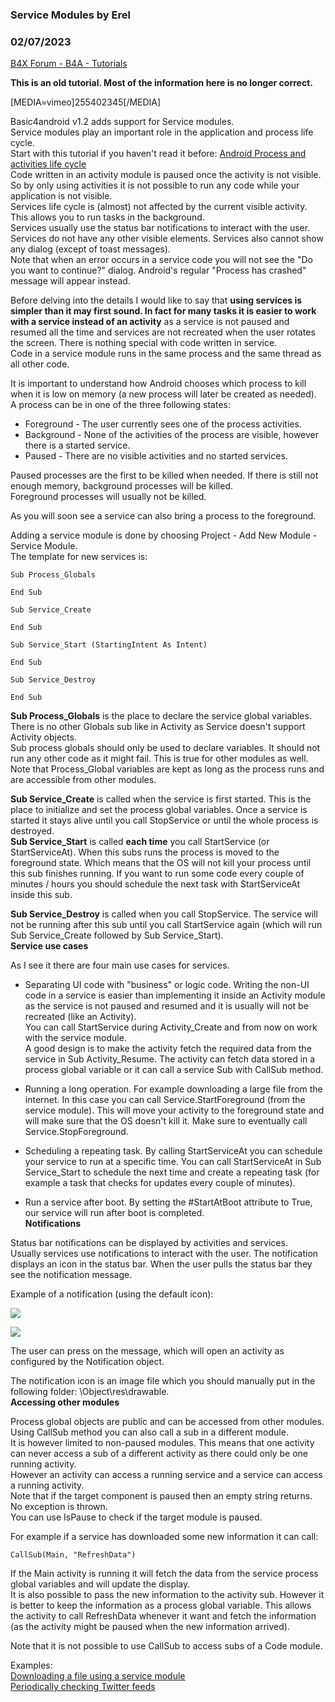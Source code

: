 ### Service Modules by Erel
### 02/07/2023
[B4X Forum - B4A - Tutorials](https://www.b4x.com/android/forum/threads/7542/)

**This is an old tutorial. Most of the information here is no longer correct.**  
  
[MEDIA=vimeo]255402345[/MEDIA]  
  
  
Basic4android v1.2 adds support for Service modules.  
Service modules play an important role in the application and process life cycle.  
Start with this tutorial if you haven't read it before: [Android Process and activities life cycle](http://www.b4x.com/forum/basic4android-getting-started-tutorials/6487-android-process-activities-life-cycle.html)  
Code written in an activity module is paused once the activity is not visible.  
So by only using activities it is not possible to run any code while your application is not visible.  
Services life cycle is (almost) not affected by the current visible activity. This allows you to run tasks in the background.  
Services usually use the status bar notifications to interact with the user. Services do not have any other visible elements. Services also cannot show any dialog (except of toast messages).  
Note that when an error occurs in a service code you will not see the "Do you want to continue?" dialog. Android's regular "Process has crashed" message will appear instead.  
  
Before delving into the details I would like to say that **using services is simpler than it may first sound. In fact for many tasks it is easier to work with a service instead of an activity** as a service is not paused and resumed all the time and services are not recreated when the user rotates the screen. There is nothing special with code written in service.  
Code in a service module runs in the same process and the same thread as all other code.  
  
It is important to understand how Android chooses which process to kill when it is low on memory (a new process will later be created as needed).  
A process can be in one of the three following states:  
- Foreground - The user currently sees one of the process activities.  
- Background - None of the activities of the process are visible, however there is a started service.  
- Paused - There are no visible activities and no started services.  
  
Paused processes are the first to be killed when needed. If there is still not enough memory, background processes will be killed.  
Foreground processes will usually not be killed.  
  
As you will soon see a service can also bring a process to the foreground.  
  
Adding a service module is done by choosing Project - Add New Module - Service Module.  
The template for new services is:  

```B4X
Sub Process_Globals  
  
End Sub  
  
Sub Service_Create  
  
End Sub  
  
Sub Service_Start (StartingIntent As Intent)  
  
End Sub  
  
Sub Service_Destroy  
  
End Sub
```

**Sub Process\_Globals** is the place to declare the service global variables. There is no other Globals sub like in Activity as Service doesn't support Activity objects.  
Sub process globals should only be used to declare variables. It should not run any other code as it might fail. This is true for other modules as well.  
Note that Process\_Global variables are kept as long as the process runs and are accessible from other modules.  
  
**Sub Service\_Create** is called when the service is first started. This is the place to initialize and set the process global variables. Once a service is started it stays alive until you call StopService or until the whole process is destroyed.  
**Sub Service\_Start** is called **each time** you call StartService (or StartServiceAt). When this subs runs the process is moved to the foreground state. Which means that the OS will not kill your process until this sub finishes running. If you want to run some code every couple of minutes / hours you should schedule the next task with StartServiceAt inside this sub.  
  
**Sub Service\_Destroy** is called when you call StopService. The service will not be running after this sub until you call StartService again (which will run Sub Service\_Create followed by Sub Service\_Start).  
**Service use cases**  
  
As I see it there are four main use cases for services.  
- Separating UI code with "business" or logic code. Writing the non-UI code in a service is easier than implementing it inside an Activity module as the service is not paused and resumed and it is usually will not be recreated (like an Activity).  
You can call StartService during Activity\_Create and from now on work with the service module.  
A good design is to make the activity fetch the required data from the service in Sub Activity\_Resume. The activity can fetch data stored in a process global variable or it can call a service Sub with CallSub method.  
  
- Running a long operation. For example downloading a large file from the internet. In this case you can call Service.StartForeground (from the service module). This will move your activity to the foreground state and will make sure that the OS doesn't kill it. Make sure to eventually call Service.StopForeground.  
  
- Scheduling a repeating task. By calling StartServiceAt you can schedule your service to run at a specific time. You can call StartServiceAt in Sub Service\_Start to schedule the next time and create a repeating task (for example a task that checks for updates every couple of minutes).  
  
- Run a service after boot. By setting the #StartAtBoot attribute to True, our service will run after boot is completed.  
**Notifications**  
  
Status bar notifications can be displayed by activities and services.  
Usually services use notifications to interact with the user. The notification displays an icon in the status bar. When the user pulls the status bar they see the notification message.  
  
Example of a notification (using the default icon):  
  
![](http://www.b4x.com/basic4android/images/notification_1.png)  
  
  
![](http://www.b4x.com/basic4android/images/notification_2.png)  
  
The user can press on the message, which will open an activity as configured by the Notification object.  
  
The notification icon is an image file which you should manually put in the following folder: <project folder>\Object\res\drawable.  
**Accessing other modules**  
  
Process global objects are public and can be accessed from other modules.  
Using CallSub method you can also call a sub in a different module.  
It is however limited to non-paused modules. This means that one activity can never access a sub of a different activity as there could only be one running activity.  
However an activity can access a running service and a service can access a running activity.  
Note that if the target component is paused then an empty string returns.  
No exception is thrown.  
You can use IsPause to check if the target module is paused.  
  
For example if a service has downloaded some new information it can call:  

```B4X
CallSub(Main, "RefreshData")
```

If the Main activity is running it will fetch the data from the service process global variables and will update the display.  
It is also possible to pass the new information to the activity sub. However it is better to keep the information as a process global variable. This allows the activity to call RefreshData whenever it want and fetch the information (as the activity might be paused when the new information arrived).  
  
Note that it is not possible to use CallSub to access subs of a Code module.  
  
Examples:  
[Downloading a file using a service module](http://www.b4x.com/forum/basic4android-getting-started-tutorials/7572-downloading-files-using-service-module.html)  
[Periodically checking Twitter feeds](http://www.b4x.com/forum/basic4android-getting-started-tutorials/7618-twitter-feed-reader.html#post43332)